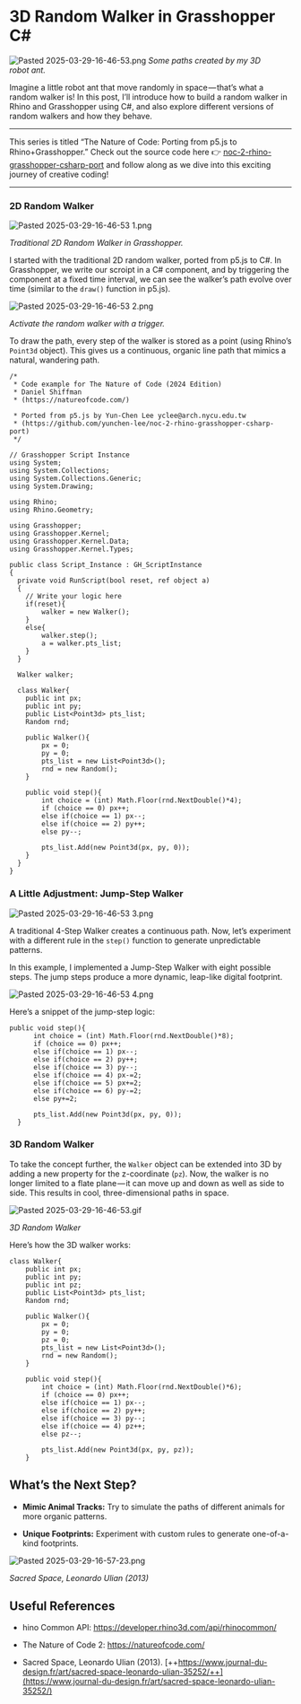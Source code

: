 # 3D Random Walker in Grasshopper C#

![Pasted 2025-03-29-16-46-53.png](https://github.com/yunchen-lee/noc-2-rhino-grasshopper-csharp-port/tree/main/chapter0/example_i_1-1_jumpStep_3DWalker/3D%20Random%20Walker%20in%20Grasshopper%20C%23-assets/Pasted%202025-03-29-16-46-53.png)
*Some paths created by my 3D robot ant.*

Imagine a little robot ant that move randomly in space — that’s what a random walker is! In this post, I’ll introduce how to build a random walker in Rhino and Grasshopper using C#, and also explore different versions of random walkers and how they behave.

---

This series is titled “The Nature of Code: Porting from p5.js to Rhino+Grasshopper.” Check out the source code here 👉 [noc-2-rhino-grasshopper-csharp-port](https://github.com/yunchen-lee/noc-2-rhino-grasshopper-csharp-port) and follow along as we dive into this exciting journey of creative coding!

---

### 2D Random Walker

![Pasted 2025-03-29-16-46-53 1.png](./3D%20Random%20Walker%20in%20Grasshopper%20C#-assets/Pasted%202025-03-29-16-46-53%201.png)

*Traditional 2D Random Walker in Grasshopper.*

I started with the traditional 2D random walker, ported from p5.js to C#. In Grasshopper, we write our scroipt in a C# component, and by triggering the component at a fixed time interval, we can see the walker’s path evolve over time (similar to the `draw()` function in p5.js).

![Pasted 2025-03-29-16-46-53 2.png](./3D%20Random%20Walker%20in%20Grasshopper%20C#-assets/Pasted%202025-03-29-16-46-53%202.png)

*Activate the random walker with a trigger.*

To draw the path, every step of the walker is stored as a point (using Rhino’s `Point3d` object). This gives us a continuous, organic line path that mimics a natural, wandering path.

```
/*
 * Code example for The Nature of Code (2024 Edition)
 * Daniel Shiffman
 * (https://natureofcode.com/)
 
 * Ported from p5.js by Yun-Chen Lee yclee@arch.nycu.edu.tw
 * (https://github.com/yunchen-lee/noc-2-rhino-grasshopper-csharp-port)
 */

// Grasshopper Script Instance
using System;
using System.Collections;
using System.Collections.Generic;
using System.Drawing;

using Rhino;
using Rhino.Geometry;

using Grasshopper;
using Grasshopper.Kernel;
using Grasshopper.Kernel.Data;
using Grasshopper.Kernel.Types;

public class Script_Instance : GH_ScriptInstance
{
  private void RunScript(bool reset, ref object a)
  {
    // Write your logic here
    if(reset){
        walker = new Walker();
    }
    else{
        walker.step();
        a = walker.pts_list;
    }
  }

  Walker walker;
  
  class Walker{
    public int px;
    public int py;
    public List<Point3d> pts_list;
    Random rnd;

    public Walker(){
        px = 0;
        py = 0;
        pts_list = new List<Point3d>();
        rnd = new Random();
    }

    public void step(){
        int choice = (int) Math.Floor(rnd.NextDouble()*4);
        if (choice == 0) px++;
        else if(choice == 1) px--;
        else if(choice == 2) py++;
        else py--;

        pts_list.Add(new Point3d(px, py, 0));
    }
  }
}
```

### A Little Adjustment: Jump-Step Walker

![Pasted 2025-03-29-16-46-53 3.png](./3D%20Random%20Walker%20in%20Grasshopper%20C#-assets/Pasted%202025-03-29-16-46-53%203.png)

A traditional 4-Step Walker creates a continuous path. Now, let’s experiment with a different rule in the `step()` function to generate unpredictable patterns. 

In this example, I implemented a Jump-Step Walker with eight possible steps. The jump steps produce a more dynamic, leap-like digital footprint. 

![Pasted 2025-03-29-16-46-53 4.png](./3D%20Random%20Walker%20in%20Grasshopper%20C#-assets/Pasted%202025-03-29-16-46-53%204.png)

Here’s a snippet of the jump-step logic:

```
public void step(){
      int choice = (int) Math.Floor(rnd.NextDouble()*8);
      if (choice == 0) px++;
      else if(choice == 1) px--;
      else if(choice == 2) py++;
      else if(choice == 3) py--;
      else if(choice == 4) px-=2;
      else if(choice == 5) px+=2;
      else if(choice == 6) py-=2;
      else py+=2;

      pts_list.Add(new Point3d(px, py, 0));
  }
```

### 3D Random Walker

To take the concept further, the `Walker` object can be extended into 3D by adding a new property for the z-coordinate (`pz`). Now, the walker is no longer limited to a flate plane — it can move up and down as well as side to side. This results in cool, three-dimensional paths in space.

![Pasted 2025-03-29-16-46-53.gif](./3D%20Random%20Walker%20in%20Grasshopper%20C#-assets/Pasted%202025-03-29-16-46-53.gif)

*3D Random Walker*

Here’s how the 3D walker works:

```
class Walker{
    public int px;
    public int py;
    public int pz;
    public List<Point3d> pts_list;
    Random rnd;

    public Walker(){
        px = 0;
        py = 0;
        pz = 0;
        pts_list = new List<Point3d>();
        rnd = new Random();
    }

    public void step(){
        int choice = (int) Math.Floor(rnd.NextDouble()*6);
        if (choice == 0) px++;
        else if(choice == 1) px--;
        else if(choice == 2) py++;
        else if(choice == 3) py--;
        else if(choice == 4) pz++;
        else pz--;

        pts_list.Add(new Point3d(px, py, pz));
    }
```

## What’s the Next Step?

- **Mimic Animal Tracks:** Try to simulate the paths of different animals for more organic patterns.

- **Unique Footprints:** Experiment with custom rules to generate one-of-a-kind footprints.

![Pasted 2025-03-29-16-57-23.png](./3D%20Random%20Walker%20in%20Grasshopper%20C#-assets/Pasted%202025-03-29-16-57-23.png)

*Sacred Space, Leonardo Ulian (2013)*

## Useful References

- hino Common API: <https://developer.rhino3d.com/api/rhinocommon/>

- The Nature of Code 2: <https://natureofcode.com/>

- Sacred Space, Leonardo Ulian (2013). [++https://www.journal-du-design.fr/art/sacred-space-leonardo-ulian-35252/++](https://www.journal-du-design.fr/art/sacred-space-leonardo-ulian-35252/)
